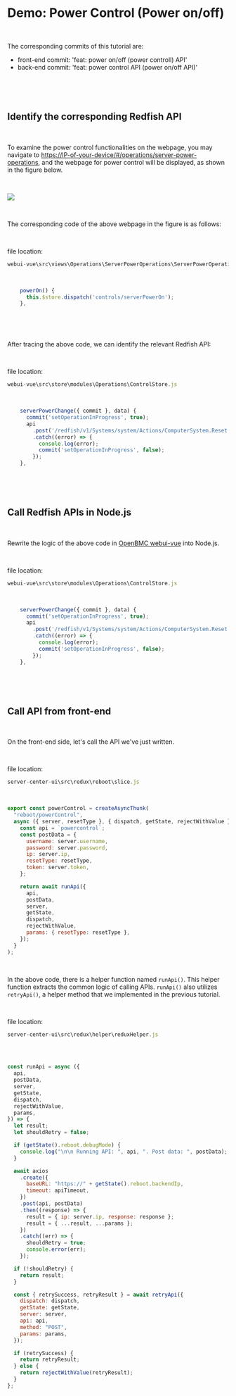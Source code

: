 # Demo: Power Control (Power on/off)



&nbsp;

The corresponding commits of this tutorial are: 

  - front-end commit: 'feat: power on/off (power controll) API'
  - back-end commit: 'feat: power control API (power on/off API)'

&nbsp;

&nbsp;

## Identify the corresponding Redfish API

&nbsp;



To examine the power control functionalities on the webpage, you may navigate to [https://IP-of-your-device/#/operations/server-power-operations](https://IP-of-your-device/#/operations/server-power-operations),
 and the webpage for power control will be displayed, as shown in the figure below.

&nbsp;


![](https://drive.google.com/uc?id=1ERR0EHS6u1oi9QDmZjO9yaRp_JS73k1D)


&nbsp;

The corresponding code of the above webpage in the figure is as follows:



&nbsp;

file location:

```javascript
webui-vue\src\views\Operations\ServerPowerOperations\ServerPowerOperations.vue
```
&nbsp;


```javascript
    powerOn() {
      this.$store.dispatch('controls/serverPowerOn');
    },
```

&nbsp;

&nbsp;


After tracing the above code, we can identify the relevant Redfish API:

&nbsp;

file location:

```javascript
webui-vue\src\store\modules\Operations\ControlStore.js
```
&nbsp;


```javascript
    serverPowerChange({ commit }, data) {
      commit('setOperationInProgress', true);
      api
        .post('/redfish/v1/Systems/system/Actions/ComputerSystem.Reset', data)
        .catch((error) => {
          console.log(error);
          commit('setOperationInProgress', false);
        });
    },
```

&nbsp;

&nbsp;


## Call Redfish APIs in Node.js

&nbsp;

Rewrite the logic of the above code in [OpenBMC webui-vue](https://github.com/openbmc/webui-vue) into Node.js.



&nbsp;

file location:

```javascript
webui-vue\src\store\modules\Operations\ControlStore.js
```
&nbsp;


```javascript
    serverPowerChange({ commit }, data) {
      commit('setOperationInProgress', true);
      api
        .post('/redfish/v1/Systems/system/Actions/ComputerSystem.Reset', data)
        .catch((error) => {
          console.log(error);
          commit('setOperationInProgress', false);
        });
    },
```

&nbsp;


&nbsp;


## Call API from front-end

&nbsp;

On the front-end side, let's call the API we've just written.

&nbsp;

file location:

```javascript
server-center-ui\src\redux\reboot\slice.js
```
&nbsp;


```javascript
export const powerControl = createAsyncThunk(
  "reboot/powerControl",
  async ({ server, resetType }, { dispatch, getState, rejectWithValue }) => {
    const api = `powercontrol`;
    const postData = {
      username: server.username,
      password: server.password,
      ip: server.ip,
      resetType: resetType,
      token: server.token,
    };

    return await runApi({
      api,
      postData,
      server,
      getState,
      dispatch,
      rejectWithValue,
      params: { resetType: resetType },
    });
  }
);
```

&nbsp;


In the above code, there is a helper function named `runApi()`.
This helper function extracts the common logic of calling APIs.
`runApi()` also utilizes `retryApi()`, a helper method that we implemented in the previous tutorial.

&nbsp;


file location:

```javascript
server-center-ui\src\redux\helper\reduxHelper.js
```
&nbsp;


```javascript

const runApi = async ({
  api,
  postData,
  server,
  getState,
  dispatch,
  rejectWithValue,
  params,
}) => {
  let result;
  let shouldRetry = false;

  if (getState().reboot.debugMode) {
    console.log("\n\n Running API: ", api, ". Post data: ", postData);
  }

  await axios
    .create({
      baseURL: "https://" + getState().reboot.backendIp,
      timeout: apiTimeout,
    })
    .post(api, postData)
    .then((response) => {
      result = { ip: server.ip, response: response };
      result = { ...result, ...params };
    })
    .catch((err) => {
      shouldRetry = true;
      console.error(err);
    });

  if (!shouldRetry) {
    return result;
  }

  const { retrySuccess, retryResult } = await retryApi({
    dispatch: dispatch,
    getState: getState,
    server: server,
    api: api,
    method: "POST",
    params: params,
  });

  if (retrySuccess) {
    return retryResult;
  } else {
    return rejectWithValue(retryResult);
  }
};

```


&nbsp;


&nbsp;


&nbsp;
